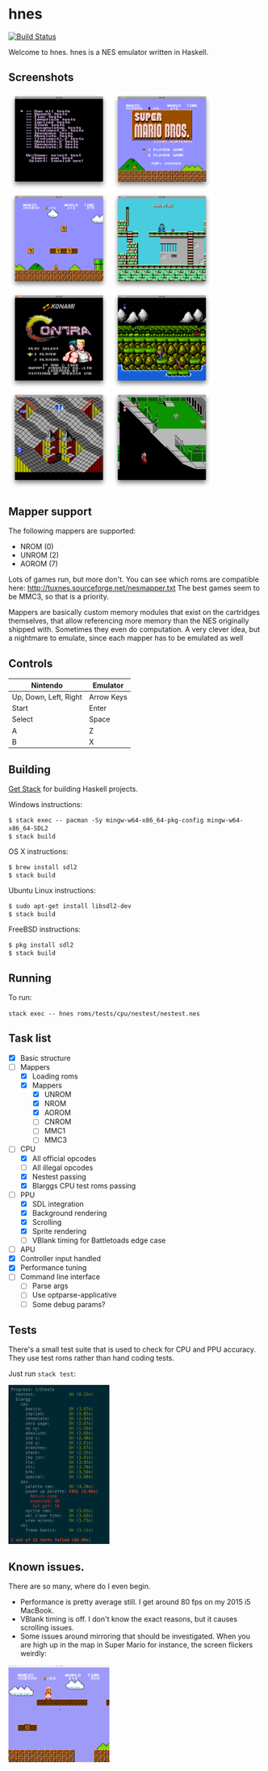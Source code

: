 # hnes

[![Build Status](https://travis-ci.org/dbousamra/hnes.svg?branch=master)](https://travis-ci.org/dbousamra/hnes)

Welcome to hnes. hnes is a NES emulator written in Haskell.

## Screenshots

<p float="left">
  <img src="screenshots/nestest-4.png" width="200" />
  <img src="screenshots/mario-1.png" width="200" />
  <img src="screenshots/mario-2.png" width="200" />
  <img src="screenshots/megaman-3.png" width="200" />
  <img src="screenshots/contra-1.png" width="200" />
  <img src="screenshots/contra-2.png" width="200" />
  <img src="screenshots/marble-madness-2.png" width="200" />
  <img src="screenshots/paperboy2-2.png" width="200" />
</p>

## Mapper support

The following mappers are supported:

- NROM (0)
- UNROM (2)
- AOROM (7)

Lots of games run, but more don't. You can see which roms are compatible here: http://tuxnes.sourceforge.net/nesmapper.txt The best games seem to be MMC3, so that is a priority.

Mappers are basically custom memory modules that exist on the cartridges themselves, that allow referencing more memory than the NES originally shipped with. Sometimes they even do computation. A very clever idea, but a nightmare to emulate, since each mapper has to be emulated as well

## Controls

| Nintendo              | Emulator    |
| --------------------- | ----------- |
| Up, Down, Left, Right | Arrow Keys  |
| Start                 | Enter       |
| Select                | Space       |
| A                     | Z           |
| B                     | X           |

## Building

[Get Stack](https://haskell-lang.org/get-started) for building Haskell
projects.

Windows instructions:

    $ stack exec -- pacman -Sy mingw-w64-x86_64-pkg-config mingw-w64-x86_64-SDL2
    $ stack build

OS X instructions:

    $ brew install sdl2
    $ stack build

Ubuntu Linux instructions:

    $ sudo apt-get install libsdl2-dev
    $ stack build

FreeBSD instructions:

    $ pkg install sdl2
    $ stack build

## Running

To run:

`stack exec -- hnes roms/tests/cpu/nestest/nestest.nes`

## Task list

- [x] Basic structure
- [ ] Mappers
  - [x] Loading roms
  - [x] Mappers
    - [x] UNROM
    - [x] NROM
    - [x] AOROM
    - [ ] CNROM
    - [ ] MMC1
    - [ ] MMC3
- [ ] CPU
  - [x] All official opcodes
  - [ ] All illegal opcodes
  - [x] Nestest passing
  - [x] Blarggs CPU test roms passing
- [ ] PPU
  - [x] SDL integration
  - [x] Background rendering
  - [x] Scrolling
  - [x] Sprite rendering
  - [ ] VBlank timing for Battletoads edge case
- [ ] APU
- [x] Controller input handled
- [x] Performance tuning
- [ ] Command line interface
  - [ ] Parse args
  - [ ] Use optparse-applicative
  - [ ] Some debug params?

## Tests

There's a small test suite that is used to check for CPU and PPU accuracy. They use test roms rather than hand coding tests.

Just run `stack test`:

<img src="screenshots/tests.png" width="200" />

## Known issues.

There are so many, where do I even begin.

- Performance is pretty average still. I get around 80 fps on my 2015 i5 MacBook.
- VBlank timing is off. I don't know the exact reasons, but it causes scrolling issues.
- Some issues around mirroring that should be investigated. When you are high up in the map in Super Mario for instance, the screen flickers weirdly:
<img src="screenshots/mario-bug.gif" width="200" />

